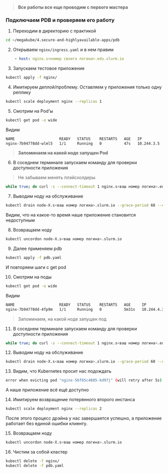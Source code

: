 > **Все работы все еще проводим с первого мастера**

### Подключаем PDB и проверяем его работу

1) Переходим в директорию с практикой

```bash
cd ~/megakube/4.secure-and-highlyavailable-apps/pdb
```

2) Открываем `nginx/ingress.yaml` и в нем правим 

```yaml
    - host: nginx.s<номер своего логина>.edu.slurm.io
```

3) Запускаем тестовое приложение

```bash
kubectl apply -f nginx/
```

4) Имитируем деплой/проблему. Оставляем у приложения только одну реплику

```bash
kubectl scale deployment nginx --replicas 1
```

5) Смотрим на Pod'ы

```bash
kubectl get pod -o wide
```

Видим

```bash
NAME                    READY   STATUS    RESTARTS   AGE   IP           NODE                      NOMINATED NODE   READINESS GATES
nginx-7b94778dd-wlml5   1/1     Running   0          47s   10.244.3.5   node-1.sXXXXXX.slurm.io   <none>           <none>
```

> **Запоминаем на какой ноде запущен Pod**

6) В соседнем терминале запускаем команду для проверки доступности приложения

> Не забываем менять плэйсхолдеры

```bash
while true; do curl -s --connect-timeout 1 nginx.s<ваш номер логина>.edu.slurm.io -i | grep '200 OK' 2>&1 > /dev/null; if [ $? -eq 0 ]; then echo OK; else echo FAIL; fi; sleep 1; done
```

7) Выводим ноду на обслуживание

```bash
kubectl drain node-X.s<ваш номер логина>.slurm.io --grace-period 60 --delete-local-data --ignore-daemonsets --force
```

Видим, что на какое-то время наше приложение становится недоступным

8) Возвращаем ноду

```bash
kubectl uncordon node-X.s<ваш номер логина>.slurm.io
```

9) Далее применяем pdb

```bash
kubectl apply -f pdb.yaml
```

И повторяем шаги с get pod

10) Смотрим на поды

```bash
kubectl get pod -o wide
```

Видим

```bash
NAME                    READY   STATUS    RESTARTS   AGE     IP           NODE                      NOMINATED NODE   READINESS GATES
nginx-7b94778dd-4fp9m   1/1     Running   0          5m31s   10.244.4.3   node-2.sXXXXXX.slurm.io   <none>           <none>
```

> Запоминаем, на какой ноде запущен под

11) В соседнем терминале запускаем команду для проверки доступности приложения

```bash
while true; do curl -s --connect-timeout 1 nginx.s<ваш номер логина>.edu.slurm.io -i | grep '200 OK' 2>&1 > /dev/null; if [ $? -eq 0 ]; then echo OK; else echo FAIL; fi; sleep 1; done
```

12) Выводим ноду на обслуживание

```bash
kubectl drain node-X.s<ваш номер логина>.slurm.io --grace-period 60 --delete-local-data --ignore-daemonsets --force
```

13) Видим, что Kubernetes просит нас подождать

```bash
error when evicting pod "nginx-56f65c4885-kd97j" (will retry after 5s): Cannot evict pod as it would violate the pod's disruption budget.
```

А наше приложение всё ещё доступно

14) Имитируем возвращение потерянного второго инстанса

```bash
kubectl scale deployment nginx --replicas 2
```

После этого процесс дрэйна у нас завершается успешно, а приложение работает без единой ошибки клиенту.

15) Возвращаем ноду

```bash
kubectl uncordon node-X.s<ваш номер логина>.slurm.io
```

16) Чистим за собой кластер

```bash
kubectl delete -f nginx/
kubectl delete -f pdb.yaml
```
